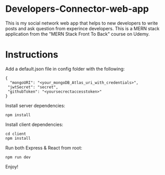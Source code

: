 # Developers-Connector-web-app
This is my social network web app that helps to new developers to write posts and ask question from experince developers.
This is a MERN stack application from the "MERN Stack Front To Back" course on Udemy. 

# Instructions
Add a default.json file in config folder with the following:
```
{
  "mongoURI": "<your_mongoDB_Atlas_uri_with_credentials>",
 "jwtSecret": "secret",
 "githubToken": "<yoursecrectaccesstoken>"
}
```

Install server dependencies:
```
npm install
```

Install client dependencies:
```
cd client
npm install
```

Run both Express & React from root:
```
npm run dev
```

Enjoy!

